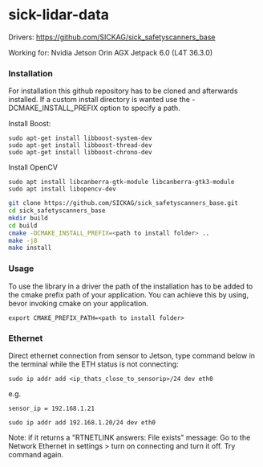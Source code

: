 # sick-lidar-data

Drivers: https://github.com/SICKAG/sick_safetyscanners_base

Working for:
Nvidia Jetson Orin AGX
Jetpack 6.0 (L4T 36.3.0)

### Installation

For installation this github repository has to be cloned and afterwards installed. If a custom install directory is wanted use the -DCMAKE_INSTALL_PREFIX option to specify a path.

Install Boost:
```
sudo apt-get install libboost-system-dev
sudo apt-get install libboost-thread-dev
sudo apt-get install libboost-chrono-dev
```

Install OpenCV
```
sudo apt install libcanberra-gtk-module libcanberra-gtk3-module
sudo apt install libopencv-dev
```

```bash
git clone https://github.com/SICKAG/sick_safetyscanners_base.git
cd sick_safetyscanners_base
mkdir build
cd build
cmake -DCMAKE_INSTALL_PREFIX=<path to install folder> ..
make -j8
make install
```

### Usage

To use the library in a driver the path of the installation has to be added to the cmake prefix path of your application. You can achieve this by using, bevor invoking cmake on your application.

```
export CMAKE_PREFIX_PATH=<path to install folder>
```

### Ethernet

Direct ethernet connection from sensor to Jetson, type command below in the terminal while the ETH status is not connecting:

```
sudo ip addr add <ip_thats_close_to_sensorip>/24 dev eth0
```
e.g. 

```sensor_ip = 192.168.1.21```

```sudo ip addr add 192.168.1.20/24 dev eth0```

Note: if it returns a "RTNETLINK answers: File exists" message:
Go to the Network Ethernet in settings > turn on connecting and turn it off.
Try command again.